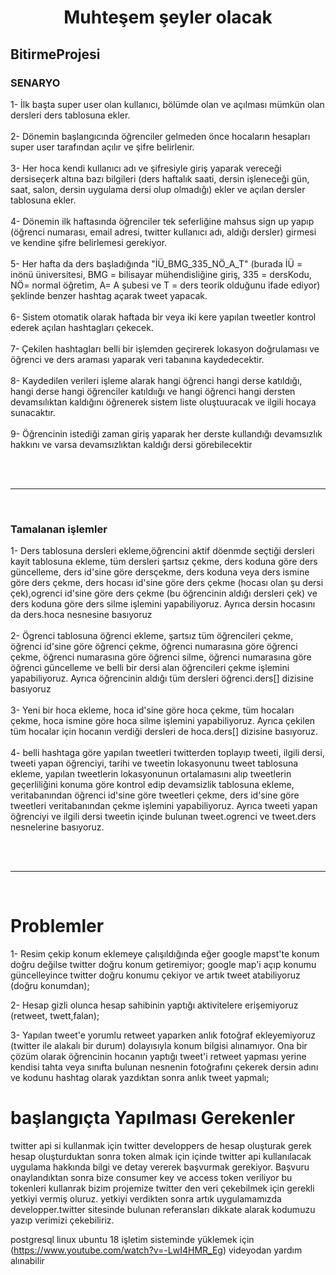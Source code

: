 <h1 align="center"> Muhteşem şeyler olacak </h1>
<h2> BitirmeProjesi </h2>

<h3> SENARYO </h3>
<p>
1- İlk başta super user olan kullanıcı, bölümde olan ve açılması mümkün olan dersleri ders tablosuna ekler.</br></br>
2- Dönemin başlangıcında öğrenciler gelmeden önce hocaların hesapları super user tarafından açılır ve şifre belirlenir. </br></br>
3- Her hoca kendi kullanıcı adı ve şifresiyle giriş yaparak vereceği dersiseçerk altına bazı bilgileri (ders haftalık saati, dersin işleneceği gün, saat, salon, dersin uygulama dersi olup olmadığı) ekler ve açılan dersler tablosuna ekler. </br></br>
4- Dönemin ilk haftasında öğrenciler tek seferliğine mahsus sign up yapıp (öğrenci numarası, email adresi, twitter kullanıcı adı, aldığı dersler) girmesi ve kendine şifre belirlemesi gerekiyor. </br></br>
5- Her hafta da ders başladığında "İÜ_BMG_335_NÖ_A_T" (burada İÜ = inönü üniversitesi, BMG = bilisayar mühendisliğine giriş, 335 = dersKodu, NÖ= normal öğretim, A= A şubesi ve T = ders teorik olduğunu ifade ediyor) şeklinde benzer hashtag açarak tweet yapacak. </br></br>
6- Sistem otomatik olarak haftada bir veya iki kere yapılan tweetler kontrol ederek açılan hashtagları çekecek. </br></br>
7- Çekilen hashtagları belli bir işlemden geçirerek lokasyon doğrulaması ve öğrenci ve ders araması yaparak veri tabanına kaydedecektir. </br></br>
8- Kaydedilen verileri işleme alarak hangi öğrenci hangi derse katıldığı, hangi derse hangi öğrenciler katıldıığı ve hangi öğrenci hangi dersten devamsılıktan kaldığını öğrenerek sistem liste oluştuuracak ve ilgili hocaya sunacaktır.</br></br>
9- Öğrencinin istediği zaman giriş yaparak her derste kullandığı devamsızlık hakkını ve varsa devamsızlıktan kaldığı dersi görebilecektir </br></br>
</p>
</br>
<hr>
</br>

<h3> Tamalanan işlemler </h3>
<p>
1- Ders tablosuna dersleri ekleme,öğrencini aktif döenmde seçtiği dersleri kayit tablosuna ekleme, tüm dersleri şartsız çekme, ders koduna göre ders güncelleme, ders id'sine göre dersçekme, ders koduna veya ders ismine göre ders çekme, ders hocası id'sine göre ders çekme (hocası olan şu dersi çek),ogrenci id'sine göre ders çekme (bu öğrencinin aldığı dersleri çek) ve ders koduna göre ders silme işlemini yapabiliyoruz. Ayrıca dersin hocasını da ders.hoca nesnesine basıyoruz</br></br>
2- Ögrenci tablosuna öğrenci ekleme, şartsız tüm öğrencileri çekme, öğrenci id'sine göre öğrenci çekme, öğrenci numarasına göre öğrenci çekme, öğrenci numarasına göre öğrenci silme, öğrenci numarasına göre öğrenci güncelleme ve belli bir dersi alan öğrencileri çekme işlemini yapabiliyoruz. Ayrıca öğrencinin aldığı tüm dersleri öğrenci.ders[] dizisine basıyoruz </br></br>
3- Yeni bir hoca ekleme, hoca id'sine göre hoca çekme, tüm hocaları çekme, hoca ismine göre hoca silme işlemini yapabiliyoruz. Ayrıca çekilen tüm hocalar için hocanın verdiği dersleri de hoca.ders[] dizisine basıyoruz. </br></br>
4- belli hashtaga göre yapılan tweetleri twitterden toplayıp tweeti, ilgili dersi, tweeti yapan öğrenciyi, tarihi ve tweetin lokasyonunu tweet tablosuna ekleme, yapılan tweetlerin lokasyonunun ortalamasını alıp tweetlerin geçerliliğini konuma göre kontrol edip devamsizlik tablosuna ekleme, veritabanından öğrenci id'sine göre tweetleri çekme, ders id'sine göre tweetleri veritabanından çekme işlemini yapabiliyoruz. Ayrıca tweeti yapan öğrenciyi ve ilgili dersi tweetin içinde bulunan tweet.ogrenci ve tweet.ders nesnelerine basıyoruz. </br></br>
</p>
</br>
<hr>
</br>

# Problemler

1- Resim çekip konum eklemeye çalışıldığında eğer google mapst'te konum doğru değilse twitter doğru konum getiremiyor; google map'i açıp konumu güncelleyince twitter doğru konumu çekiyor ve artık tweet atabiliyoruz (doğru konumdan);

2- Hesap gizli olunca hesap sahibinin yaptığı aktivitelere erişemiyoruz (retweet, twett,falan);

3- Yapılan tweet'e yorumlu retweet yaparken anlık fotoğraf ekleyemiyoruz (twitter ile alakalı bir durum) dolayısıyla konum bilgisi alınamıyor. Ona bir çözüm olarak öğrencinin hocanın yaptığı tweet'i retweet yapması yerine kendisi tahta veya sınıfta bulunan nesnenin fotoğrafını çekerek dersin adını ve kodunu hashtag olarak yazdıktan sonra anlık tweet yapmalı;








# başlangıçta Yapılması Gerekenler
twitter api si kullanmak için twitter developpers de hesap oluşturak gerek
hesap oluşturduktan sonra token almak için içinde twitter api kullanılacak uygulama hakkında bilgi ve detay vererek başvurmak gerekiyor.
Başvuru onaylandıktan sonra bize consumer key ve access token veriliyor bu tokenleri kullanrak bizim projemize twitter den veri çekebilmek için gerekli yetkiyi vermiş oluruz.
yetkiyi verdikten sonra artık uygulamamızda developper.twitter sitesinde bulunan referansları dikkate alarak kodumuzu yazıp verimizi çekebiliriz.

postgresql linux ubuntu 18 işletim sisteminde yüklemek için (https://www.youtube.com/watch?v=-LwI4HMR_Eg) videyodan yardım alınabilir
